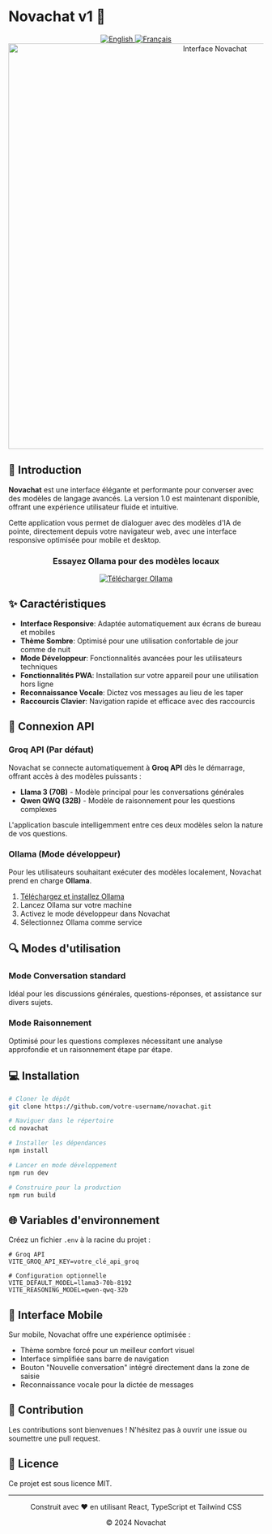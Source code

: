 # Novachat v1 🤖

<div align="center">
  <a href="README.md">
    <img src="https://img.shields.io/badge/English-🇬🇧-blue?style=for-the-badge" alt="English" />
  </a>
  <a href="README.fr.md">
    <img src="https://img.shields.io/badge/Français-🇫🇷-blue?style=for-the-badge" alt="Français" />
  </a>
</div>

<div align="center">
  <img src="public/novachat-interface.png" alt="Interface Novachat" width="800" />
</div>

## 🚀 Introduction

**Novachat** est une interface élégante et performante pour converser avec des modèles de langage avancés. La version 1.0 est maintenant disponible, offrant une expérience utilisateur fluide et intuitive.

Cette application vous permet de dialoguer avec des modèles d'IA de pointe, directement depuis votre navigateur web, avec une interface responsive optimisée pour mobile et desktop.

<div align="center">
  <h3>Essayez Ollama pour des modèles locaux</h3>
  <a href="https://ollama.com" target="_blank">
    <img src="https://img.shields.io/badge/Télécharger-Ollama-5A67D8?style=for-the-badge&logo=docker&logoColor=white" alt="Télécharger Ollama" />
  </a>
</div>

## ✨ Caractéristiques

- **Interface Responsive**: Adaptée automatiquement aux écrans de bureau et mobiles
- **Thème Sombre**: Optimisé pour une utilisation confortable de jour comme de nuit
- **Mode Développeur**: Fonctionnalités avancées pour les utilisateurs techniques
- **Fonctionnalités PWA**: Installation sur votre appareil pour une utilisation hors ligne
- **Reconnaissance Vocale**: Dictez vos messages au lieu de les taper
- **Raccourcis Clavier**: Navigation rapide et efficace avec des raccourcis

## 🔌 Connexion API

### Groq API (Par défaut)

Novachat se connecte automatiquement à **Groq API** dès le démarrage, offrant accès à des modèles puissants :

- **Llama 3 (70B)** - Modèle principal pour les conversations générales
- **Qwen QWQ (32B)** - Modèle de raisonnement pour les questions complexes

L'application bascule intelligemment entre ces deux modèles selon la nature de vos questions.

### Ollama (Mode développeur)

Pour les utilisateurs souhaitant exécuter des modèles localement, Novachat prend en charge **Ollama**.

1. [Téléchargez et installez Ollama](https://ollama.com)
2. Lancez Ollama sur votre machine
3. Activez le mode développeur dans Novachat
4. Sélectionnez Ollama comme service

## 🔍 Modes d'utilisation

### Mode Conversation standard

Idéal pour les discussions générales, questions-réponses, et assistance sur divers sujets.

### Mode Raisonnement

Optimisé pour les questions complexes nécessitant une analyse approfondie et un raisonnement étape par étape.

## 💻 Installation

```bash
# Cloner le dépôt
git clone https://github.com/votre-username/novachat.git

# Naviguer dans le répertoire
cd novachat

# Installer les dépendances
npm install

# Lancer en mode développement
npm run dev

# Construire pour la production
npm run build
```

## 🌐 Variables d'environnement

Créez un fichier `.env` à la racine du projet :

```
# Groq API
VITE_GROQ_API_KEY=votre_clé_api_groq

# Configuration optionnelle
VITE_DEFAULT_MODEL=llama3-70b-8192
VITE_REASONING_MODEL=qwen-qwq-32b
```

## 📱 Interface Mobile

Sur mobile, Novachat offre une expérience optimisée :

- Thème sombre forcé pour un meilleur confort visuel
- Interface simplifiée sans barre de navigation
- Bouton "Nouvelle conversation" intégré directement dans la zone de saisie
- Reconnaissance vocale pour la dictée de messages

## 🤝 Contribution

Les contributions sont bienvenues ! N'hésitez pas à ouvrir une issue ou soumettre une pull request.

## 📝 Licence

Ce projet est sous licence MIT.

---

<div align="center">
  <p>Construit avec ❤️ en utilisant React, TypeScript et Tailwind CSS</p>
  <p>© 2024 Novachat</p>
</div> 